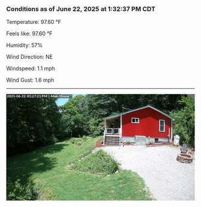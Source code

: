 ### Conditions as of June 22, 2025 at 1:32:37 PM CDT 

Temperature: 97.60 &deg;F

Feels like: 97.60 &deg;F

Humidity: 57%

Wind Direction: NE

Windspeed: 1.1 mph

Wind Gust: 1.6 mph

---

<img src="./images/latest.jpeg"/>

